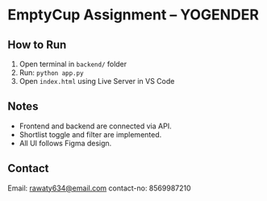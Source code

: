 # EmptyCup Assignment – YOGENDER 

## How to Run

1. Open terminal in `backend/` folder
2. Run: `python app.py`
3. Open `index.html` using Live Server in VS Code

## Notes

- Frontend and backend are connected via API.
- Shortlist toggle and filter are implemented.
- All UI follows Figma design.

## Contact

Email: rawaty634@email.com
contact-no: 8569987210

